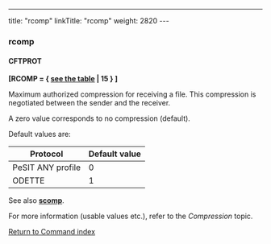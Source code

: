 ---
title: "rcomp"
linkTitle: "rcomp"
weight: 2820
--- <span id="rcomp"></span>

### rcomp

#### CFTPROT

****[RCOMP = { <u>see the table</u> &#124; 15 } ]****

Maximum authorized compression for receiving a file.
This compression is negotiated between the sender and the receiver.

A zero value corresponds to no compression (default).

Default values are:

| Protocol  | Default value  |
| --- | --- |
| PeSIT ANY profile | 0 |
| ODETTE  | 1  |

See also ****[scomp](../scomp)****.

For more information (usable values etc.), refer to the *Compression*
topic.

[Return to Command index](../../)
